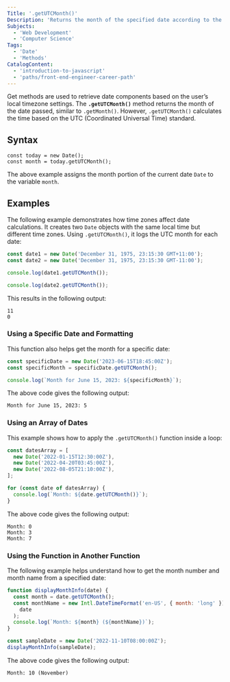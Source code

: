 ```yaml
---
Title: '.getUTCMonth()'
Description: 'Returns the month of the specified date according to the UTC zone (0 for January through 11 for December).'
Subjects:
  - 'Web Development'
  - 'Computer Science'
Tags:
  - 'Date'
  - 'Methods'
CatalogContent:
  - 'introduction-to-javascript'
  - 'paths/front-end-engineer-career-path'
---
```


Get methods are used to retrieve date components based on the user’s local timezone settings. The **`.getUTCMonth()`** method returns the month of the date passed, similar to `.getMonth()`. However, `.getUTCMonth()` calculates the time based on the UTC (Coordinated Universal Time) standard.

## Syntax

```pseudo
const today = new Date();
const month = today.getUTCMonth();
```

The above example assigns the month portion of the current date `Date` to the variable `month`.

## Examples

The following example demonstrates how time zones affect date calculations. It creates two `Date` objects with the same local time but different time zones. Using `.getUTCMonth()`, it logs the UTC month for each date:

```js
const date1 = new Date('December 31, 1975, 23:15:30 GMT+11:00');
const date2 = new Date('December 31, 1975, 23:15:30 GMT-11:00');

console.log(date1.getUTCMonth());

console.log(date2.getUTCMonth());
```

This results in the following output:

```shell
11
0
```

### Using a Specific Date and Formatting

This function also helps get the month for a specific date:

```js
const specificDate = new Date('2023-06-15T18:45:00Z');
const specificMonth = specificDate.getUTCMonth();

console.log(`Month for June 15, 2023: ${specificMonth}`);
```

The above code gives the following output:

```shell
Month for June 15, 2023: 5
```

### Using an Array of Dates

This example shows how to apply the `.getUTCMonth()` function inside a loop:

```js
const datesArray = [
  new Date('2022-01-15T12:30:00Z'),
  new Date('2022-04-20T03:45:00Z'),
  new Date('2022-08-05T21:10:00Z'),
];

for (const date of datesArray) {
  console.log(`Month: ${date.getUTCMonth()}`);
}
```

The above code gives the following output:

```shell
Month: 0
Month: 3
Month: 7
```

### Using the Function in Another Function

The following example helps understand how to get the month number and month name from a specified date:

```js
function displayMonthInfo(date) {
  const month = date.getUTCMonth();
  const monthName = new Intl.DateTimeFormat('en-US', { month: 'long' }).format(
    date
  );
  console.log(`Month: ${month} (${monthName})`);
}

const sampleDate = new Date('2022-11-10T08:00:00Z');
displayMonthInfo(sampleDate);
```

The above code gives the following output:

```shell
Month: 10 (November)
```
